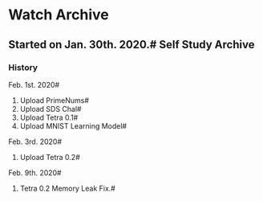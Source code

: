 # Watch Archive
## Started on Jan. 30th. 2020.# Self Study Archive
### History
Feb. 1st. 2020#
1. Upload PrimeNums#
2. Upload SDS Chal#
3. Upload Tetra 0.1#
4. Upload MNIST Learning Model#

Feb. 3rd. 2020#
1. Upload Tetra 0.2#

Feb. 9th. 2020#
1. Tetra 0.2 Memory Leak Fix.#
